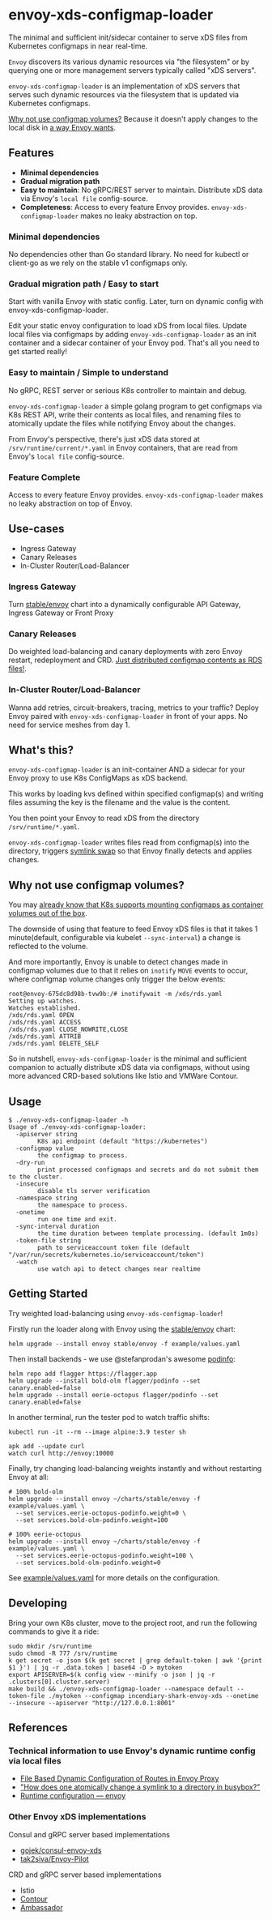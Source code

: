 # envoy-xds-configmap-loader

The minimal and sufficient init/sidecar container to serve xDS files from Kubernetes configmaps in near real-time.

`Envoy` discovers its various dynamic resources via "the filesystem" or by querying one or more management servers typically called "xDS servers".

`envoy-xds-configmap-loader` is an implementation of xDS servers that serves such dynamic resources via the filesystem that is updated via Kubernetes configmaps.

[Why not use configmap volumes?](https://github.com/mumoshu/envoy-xds-configmap-loader#why-not-use-configmap-volumes) Because it doesn't apply changes to the local disk in [a way Envoy wants](https://www.envoyproxy.io/docs/envoy/latest/intro/arch_overview/operations/runtime.html).

## Features

- **Minimal dependencies**
- **Gradual migration path**
- **Easy to maintain**: No gRPC/REST server to maintain. Distribute xDS data via Envoy's `local file` config-source.
- **Completeness**: Access to every feature Envoy provides. `envoy-xds-configmap-loader` makes no leaky abstraction on top.

### Minimal dependencies

No dependencies other than Go standard library. No need for kubectl or client-go as we rely on the stable v1 configmaps only.

### Gradual migration path / Easy to start

Start with vanilla Envoy with static config. Later, turn on dynamic config with envoy-xds-configmap-loader.

Edit your static envoy configuration to load xDS from local files.
Update local files via configmaps by adding `envoy-xds-configmap-loader` as an init container and a sidecar container of your Envoy pod.
That's all you need to get started really!

### Easy to maintain / Simple to understand

No gRPC, REST server or serious K8s controller to maintain and debug.

`envoy-xds-configmap-loader` a simple golang program to get configmaps via K8s REST API, write their contents as local files, and renaming files to atomically update the files while notifying Envoy about the changes.

From Envoy's perspective, there's just xDS data stored at `/srv/runtime/current/*.yaml` in Envoy containers, that are read from Envoy's `local file` config-source.

### Feature Complete

Access to every feature Envoy provides. `envoy-xds-configmap-loader` makes no leaky abstraction on top of Envoy.

## Use-cases

- Ingress Gateway
- Canary Releases
- In-Cluster Router/Load-Balancer

### Ingress Gateway

Turn [stable/envoy](https://github.com/helm/charts/tree/master/stable/envoy) chart into a dynamically configurable API Gateway, Ingress Gateway or Front Proxy

### Canary Releases

Do weighted load-balancing and canary deployments with zero Envoy restart, redeployment and CRD. [Just distributed configmap contents as RDS files!](https://www.envoyproxy.io/learn/incremental-deploys#weighted-load-balancing).

### In-Cluster Router/Load-Balancer

Wanna add retries, circuit-breakers, tracing, metrics to your traffic? Deploy Envoy paired with `envoy-xds-configmap-loader` in front of your apps. No need for service meshes from day 1.

## What's this?

`envoy-xds-configmap-loader` is an init-container AND a sidecar for your Envoy proxy to use K8s ConfigMaps as xDS backend.

This works by loading kvs defined within specified configmap(s) and writing files assuming the key is the filename and the value is the content.

You then point your Envoy to read xDS from the directory `/srv/runtime/*.yaml`.

`envoy-xds-configmap-loader` writes files read from configmap(s) into the directory, triggers [symlink swap](https://www.envoyproxy.io/docs/envoy/latest/configuration/operations/runtime#updating-runtime-values-via-symbolic-link-swap)
 so that Envoy finally detects and applies changes. 
 
 ## Why not use configmap volumes?
 
You may [already know that K8s supports mounting configmaps as container volumes out of the box](https://kubernetes.io/docs/tasks/configure-pod-container/configure-pod-configmap/#add-configmap-data-to-a-volume).

The downside of using that feature to feed Envoy xDS files is that it takes 1 minute(default, configurable via kubelet `--sync-interval`) a change is reflected to the volume.

And more importantly, Envoy is unable to detect changes made in configmap volumes due to that it relies on `inotify` `MOVE` events to occur, where configmap volume changes only trigger the below events:

```
root@envoy-675dc8d98b-tvw9b:/# inotifywait -m /xds/rds.yaml
Setting up watches.
Watches established.
/xds/rds.yaml OPEN
/xds/rds.yaml ACCESS
/xds/rds.yaml CLOSE_NOWRITE,CLOSE
/xds/rds.yaml ATTRIB
/xds/rds.yaml DELETE_SELF
```

So in nutshell, `envoy-xds-configmap-loader` is the minimal and sufficient companion to actually distribute xDS data via configmaps, without using more advanced CRD-based solutions like Istio and VMWare Contour.

## Usage

```console
$ ./envoy-xds-configmap-loader -h
Usage of ./envoy-xds-configmap-loader:
  -apiserver string
    	K8s api endpoint (default "https://kubernetes")
  -configmap value
    	the configmap to process.
  -dry-run
    	print processed configmaps and secrets and do not submit them to the cluster.
  -insecure
    	disable tls server verification
  -namespace string
    	the namespace to process.
  -onetime
    	run one time and exit.
  -sync-interval duration
    	the time duration between template processing. (default 1m0s)
  -token-file string
    	path to serviceaccount token file (default "/var/run/secrets/kubernetes.io/serviceaccount/token")
  -watch
    	use watch api to detect changes near realtime
```

## Getting Started

Try weighted load-balancing using `envoy-xds-configmap-loader`!

Firstly run the loader along with Envoy using the [stable/envoy]() chart:

```
helm upgrade --install envoy stable/envoy -f example/values.yaml
```

Then install backends - we use @stefanprodan's awesome [podinfo](https://github.com/stefanprodan/podinfo):

```
helm repo add flagger https://flagger.app
helm upgrade --install bold-olm flagger/podinfo --set canary.enabled=false
helm upgrade --install eerie-octopus flagger/podinfo --set canary.enabled=false
```

In another terminal, run the tester pod to watch traffic shifts:

```
kubectl run -it --rm --image alpine:3.9 tester sh

apk add --update curl
watch curl http://envoy:10000
```

Finally, try changing load-balancing weights instantly and without restarting Envoy at all:

```
# 100% bold-olm
helm upgrade --install envoy ~/charts/stable/envoy -f example/values.yaml \
  --set services.eerie-octopus-podinfo.weight=0 \
  --set services.bold-olm-podinfo.weight=100

# 100% eerie-octopus
helm upgrade --install envoy ~/charts/stable/envoy -f example/values.yaml \
  --set services.eerie-octopus-podinfo.weight=100 \
  --set services.bold-olm-podinfo.weight=0
```

See [example/values.yaml]() for more details on the configuration.

## Developing

Bring your own K8s cluster, move to the project root, and run the following commands to give it a ride:

```
sudo mkdir /srv/runtime
sudo chmod -R 777 /srv/runtime
k get secret -o json $(k get secret | grep default-token | awk '{print $1 }') | jq -r .data.token | base64 -D > mytoken
export APISERVER=$(k config view --minify -o json | jq -r .clusters[0].cluster.server)
make build && ./envoy-xds-configmap-loader --namespace default --token-file ./mytoken --configmap incendiary-shark-envoy-xds --onetime --insecure --apiserver "http://127.0.0.1:8001"
```

## References

### Technical information to use Envoy's dynamic runtime config via local files

- [File Based Dynamic Configuration of Routes in Envoy Proxy](https://medium.com/grensesnittet/file-based-dynamic-configuration-of-routes-in-envoy-proxy-6234dae968d2)
- ["How does one atomically change a symlink to a directory in busybox?"](https://unix.stackexchange.com/questions/5093/how-does-one-atomically-change-a-symlink-to-a-directory-in-busybox)
- [Runtime configuration — envoy](https://www.envoyproxy.io/docs/envoy/latest/intro/arch_overview/operations/runtime.html)

### Other Envoy xDS implementations

Consul and gRPC server based implementations

- [gojek/consul-envoy-xds](https://github.com/gojek/consul-envoy-xds)
- [tak2siva/Envoy-Pilot](https://github.com/tak2siva/Envoy-Pilot])

CRD and gRPC server based implementations

- Istio
- [Contour](https://github.com/projectcontour/contour)
- [Ambassador](https://github.com/datawire/ambassador)
